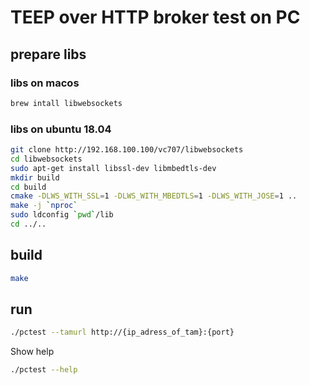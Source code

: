# TEEP over HTTP broker test on PC

## prepare libs

### libs on macos

```bash
brew intall libwebsockets
```

### libs on ubuntu 18.04

```bash
git clone http://192.168.100.100/vc707/libwebsockets
cd libwebsockets
sudo apt-get install libssl-dev libmbedtls-dev
mkdir build
cd build
cmake -DLWS_WITH_SSL=1 -DLWS_WITH_MBEDTLS=1 -DLWS_WITH_JOSE=1 ..
make -j `nproc`
sudo ldconfig `pwd`/lib
cd ../..
```

## build

```bash
make
```

## run

```bash
./pctest --tamurl http://{ip_adress_of_tam}:{port}
```

Show help
```bash
./pctest --help
```
